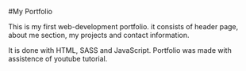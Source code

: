 #My Portfolio

This is my first web-development portfolio.
it consists of header page, about me section,
my projects and contact information.

It is done with HTML, SASS and JavaScript. Portfolio was made with assistence of youtube tutorial.

